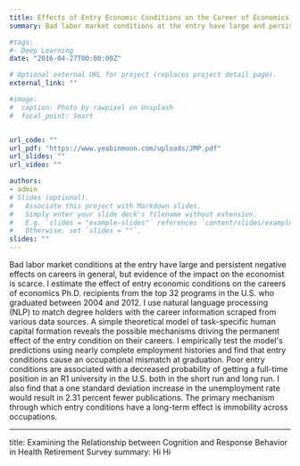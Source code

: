 ```yaml
---
title: Effects of Entry Economic Conditions on the Career of Economics Ph.D.
summary: Bad labor market conditions at the entry have large and persistent negative effects on careers in general, but evidence of the impact on the economist is scarce. I estimate the effect of entry economic conditions on the careers of economics Ph.D. recipients from the top 32 programs in the U.S. who graduated between 2004 and 2012. I use natural language processing (NLP) to match degree holders with the career information scraped from various data sources. A simple theoretical model of task-specific human capital formation reveals the possible mechanisms driving the permanent effect of the entry condition on their careers. I empirically test the model's predictions using nearly complete employment histories and find that entry conditions cause an occupational mismatch at graduation. Poor entry conditions are associated with a decreased probability of getting a full-time position in an R1 university in the U.S. both in the short run and long run. I also find that a one standard deviation increase in the unemployment rate would result in 2.31 percent fewer publications. The primary mechanism through which entry conditions have a long-term effect is immobility across occupations.

#tags:
#- Deep Learning
date: "2016-04-27T00:00:00Z"

# Optional external URL for project (replaces project detail page).
external_link: ""

#image:
#  caption: Photo by rawpixel on Unsplash
#  focal_point: Smart


url_code: ""
url_pdf: "https://www.yeabinmoon.com/uploads/JMP.pdf"
url_slides: ""
url_video: ""

authors:
- admin
# Slides (optional).
#   Associate this project with Markdown slides.
#   Simply enter your slide deck's filename without extension.
#   E.g. `slides = "example-slides"` references `content/slides/example-slides.md`.
#   Otherwise, set `slides = ""`.
slides: ""
---
```

Bad labor market conditions at the entry have large and persistent negative effects on careers in general, but evidence of the impact on the economist is scarce. I estimate the effect of entry economic conditions on the careers of economics Ph.D. recipients from the top 32 programs in the U.S. who graduated between 2004 and 2012. I use natural language processing (NLP) to match degree holders with the career information scraped from various data sources. A simple theoretical model of task-specific human capital formation reveals the possible mechanisms driving the permanent effect of the entry condition on their careers. I empirically test the model's predictions using nearly complete employment histories and find that entry conditions cause an occupational mismatch at graduation. Poor entry conditions are associated with a decreased probability of getting a full-time position in an R1 university in the U.S. both in the short run and long run. I also find that a one standard deviation increase in the unemployment rate would result in 2.31 percent fewer publications. The primary mechanism through which entry conditions have a long-term effect is immobility across occupations.


---
title: Examining the Relationship between Cognition and Response Behavior in Health Retirement Survey
summary: Hi Hi

